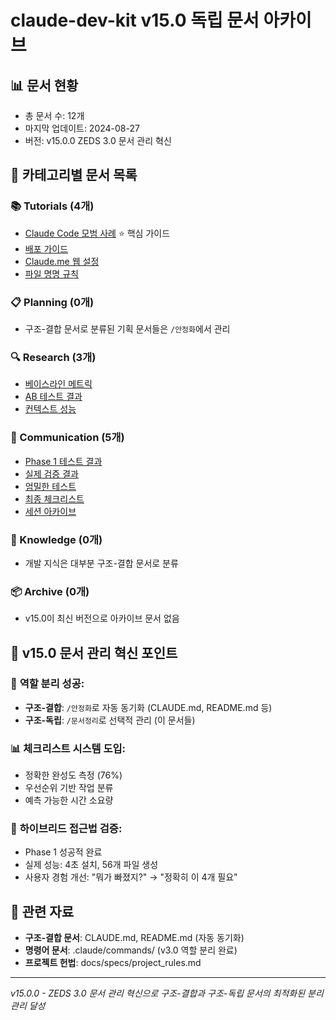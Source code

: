 # claude-dev-kit v15.0 독립 문서 아카이브

## 📊 문서 현황  
- 총 문서 수: 12개
- 마지막 업데이트: 2024-08-27
- 버전: v15.0.0 ZEDS 3.0 문서 관리 혁신

## 📁 카테고리별 문서 목록

### 📚 Tutorials (4개)
- [Claude Code 모범 사례](tutorials/claude-code-best-practices.md) ⭐ 핵심 가이드
- [배포 가이드](tutorials/distribute.md)  
- [Claude.me 웹 설정](tutorials/claude-me-settings-minimal.md) 
- [파일 명명 규칙](tutorials/file-naming-standards.md)

### 📋 Planning (0개)
- 구조-결합 문서로 분류된 기획 문서들은 `/안정화`에서 관리

### 🔍 Research (3개)
- [베이스라인 메트릭](../../../analysis/metrics_baseline.md)
- [AB 테스트 결과](../../archives/ab_test_results.json)
- [컨텍스트 성능](../../archives/context_metrics.json)

### 💬 Communication (5개) 
- [Phase 1 테스트 결과](../../../development/testing/test_results_phase1.md)
- [실제 검증 결과](../../../development/testing/phase1_actual_results.md)
- [엄밀한 테스트](../../../development/testing/strict_test_results.md)
- [최종 체크리스트](../../../development/testing/final_completion_checklist.md)
- [세션 아카이브](../../development/sessions/2025-08/)

### 🧠 Knowledge (0개)
- 개발 지식은 대부분 구조-결합 문서로 분류

### 📦 Archive (0개)
- v15.0이 최신 버전으로 아카이브 문서 없음

## 🔧 v15.0 문서 관리 혁신 포인트

### 🎯 **역할 분리 성공**:
- **구조-결합**: `/안정화`로 자동 동기화 (CLAUDE.md, README.md 등)
- **구조-독립**: `/문서정리`로 선택적 관리 (이 문서들)

### 📊 **체크리스트 시스템 도입**:
- 정확한 완성도 측정 (76%)
- 우선순위 기반 작업 분류
- 예측 가능한 시간 소요량

### 🚀 **하이브리드 접근법 검증**:
- Phase 1 성공적 완료
- 실제 성능: 4초 설치, 56개 파일 생성
- 사용자 경험 개선: "뭐가 빠졌지?" → "정확히 이 4개 필요"

## 🔗 관련 자료
- **구조-결합 문서**: CLAUDE.md, README.md (자동 동기화)
- **명령어 문서**: .claude/commands/ (v3.0 역할 분리 완료)
- **프로젝트 헌법**: docs/specs/project_rules.md

---
*v15.0.0 - ZEDS 3.0 문서 관리 혁신으로 구조-결합과 구조-독립 문서의 최적화된 분리 관리 달성*